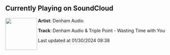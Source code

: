 ## Currently Playing on SoundCloud

[<img align="left" width="100" src="https://i1.sndcdn.com/artworks-Lq7hs3WzAOaX-0-t500x500.jpg">](https://soundcloud.com/denhamaudio/denham-audio-triple-point-2?in=saxurn/sets/tmp/)

**Artist**: Denham Audio 

**Track**: Denham Audio & Triple Point - Wasting Time with You

Last updated at 01/30/2024 08:38
